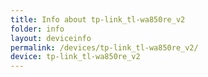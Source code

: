 ```yaml
---
title: Info about tp-link_tl-wa850re_v2
folder: info
layout: deviceinfo
permalink: /devices/tp-link_tl-wa850re_v2/
device: tp-link_tl-wa850re_v2
---
```

